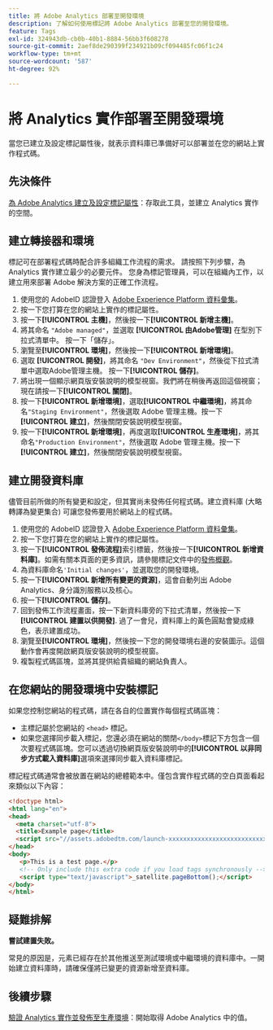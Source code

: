 ```yaml
---
title: 將 Adobe Analytics 部署至開發環境
description: 了解如何使用標記將 Adobe Analytics 部署至您的開發環境。
feature: Tags
exl-id: 324943db-cb0b-40b1-8884-56bb3f608278
source-git-commit: 2aef8de290399f234921b09cf094485fc06f1c24
workflow-type: tm+mt
source-wordcount: '587'
ht-degree: 92%

---
```


# 將 Analytics 實作部署至開發環境

當您已建立及設定標記屬性後，就表示資料庫已準備好可以部署並在您的網站上實作程式碼。

## 先決條件

[為 Adobe Analytics 建立及設定標記屬性](create-analytics-property.md)：存取此工具，並建立 Analytics 實作的空間。

## 建立轉接器和環境

標記可在部署程式碼時配合許多組織工作流程的需求。 請按照下列步驟，為 Analytics 實作建立最少的必要元件。 您身為標記管理員，可以在組織內工作，以建立用來部署 Adobe 解決方案的正確工作流程。

1. 使用您的 AdobeID 認證登入 [Adobe Experience Platform 資料彙集](https://experience.adobe.com/data-collection)。
2. 按一下您打算在您的網站上實作的標記屬性。
3. 按一下&#x200B;**[!UICONTROL 主機]**，然後按一下&#x200B;**[!UICONTROL 新增主機]**。
4. 將其命名 `"Adobe managed"`，並選取 **[!UICONTROL 由Adobe管理]** 在型別下拉式清單中。 按一下「儲存」。
5. 瀏覽至&#x200B;**[!UICONTROL 環境]**，然後按一下&#x200B;**[!UICONTROL 新增環境]**。
6. 選取 **[!UICONTROL 開發]**，將其命名 `"Dev Environment"`，然後從下拉式清單中選取Adobe管理主機。 按一下&#x200B;**[!UICONTROL 儲存]**。
7. 將出現一個顯示網頁版安裝說明的模型視窗。我們將在稍後再返回這個視窗；現在請按一下&#x200B;**[!UICONTROL 關閉]**。
8. 按一下&#x200B;**[!UICONTROL 新增環境]**，選取&#x200B;**[!UICONTROL 中繼環境]**，將其命名`"Staging Environment"`，然後選取 Adobe 管理主機。按一下&#x200B;**[!UICONTROL 建立]**，然後關閉安裝說明模型視窗。
9. 按一下&#x200B;**[!UICONTROL 新增環境]**，再度選取&#x200B;**[!UICONTROL 生產環境]**，將其命名`"Production Environment"`，然後選取 Adobe 管理主機。按一下&#x200B;**[!UICONTROL 建立]**，然後關閉安裝說明模型視窗。

## 建立開發資料庫

儘管目前所做的所有變更和設定，但其實尚未發佈任何程式碼。建立資料庫 (大略轉譯為變更集合) 可讓您發佈要用於網站上的程式碼。

1. 使用您的 AdobeID 認證登入 [Adobe Experience Platform 資料彙集](https://experience.adobe.com/data-collection)。
2. 按一下您打算在您的網站上實作的標記屬性。
3. 按一下&#x200B;**[!UICONTROL 發佈流程]**&#x200B;索引標籤，然後按一下&#x200B;**[!UICONTROL 新增資料庫]**。如需有關本頁面的更多資訊，請參閱標記文件中的[發佈概觀](https://experienceleague.adobe.com/docs/experience-platform/tags/publish/overview.html?lang=zh-Hant)。
4. 為資料庫命名`'Initial changes'`，並選取您的開發環境。
5. 按一下&#x200B;**[!UICONTROL 新增所有變更的資源]**，這會自動列出 Adobe Analytics、身分識別服務以及核心。
6. 按一下&#x200B;**[!UICONTROL 儲存]**。
7. 回到發佈工作流程畫面，按一下新資料庫旁的下拉式清單，然後按一下 **[!UICONTROL 建置以供開發]**. 過了一會兒，資料庫上的黃色圓點會變成綠色，表示建置成功。
8. 瀏覽至&#x200B;**[!UICONTROL 環境]**，然後按一下您的開發環境右邊的安裝圖示。這個動作會再度開啟網頁版安裝說明的模型視窗。
9. 複製程式碼區塊，並將其提供給貴組織的網站負責人。

## 在您網站的開發環境中安裝標記

如果您控制您網站的程式碼，請在各自的位置實作每個程式碼區塊：

* 主標記屬於您網站的 `<head>` 標記。
* 如果您選擇同步載入標記，您還必須在網站的關閉`</body>`標記下方包含一個次要程式碼區塊。您可以透過切換網頁版安裝說明中的&#x200B;**[!UICONTROL 以非同步方式載入資料庫]**&#x200B;選項來選擇同步載入資料庫標記。

標記程式碼通常會被放置在網站的總體範本中。僅包含實作程式碼的空白頁面看起來類似以下內容：

```html
<!doctype html>
<html lang="en">
<head>
  <meta charset="utf-8">
  <title>Example page</title>
  <script src="//assets.adobedtm.com/launch-xxxxxxxxxxxxxxxxxxxxxxxxxxxxxxxxxx-development.min.js"></script>
</head>
<body>
   <p>This is a test page.</p>
   <!-- Only include this extra code if you load tags synchronously -->
   <script type="text/javascript">_satellite.pageBottom();</script>
</body>
</html>
```

## 疑難排解

**嘗試建置失敗。**

常見的原因是，元素已經存在於其他推送至測試環境或中繼環境的資料庫中。一開始建立資料庫時，請確保僅將已變更的資源新增至資料庫。

## 後續步驟

[驗證 Analytics 實作並發佈至生產環境](validate-publish-prod.md)：開始取得 Adobe Analytics 中的值。
